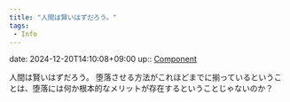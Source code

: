 ```yaml
---
title: "人間は賢いはずだろう。"
tags:
 - Info
---
```


date: 2024-12-20T14:10:08+09:00
up:: [Component](../Bar/Novel/Chaos/Component.md)

人間は賢いはずだろう。
堕落させる方法がこれほどまでに揃っているということは、堕落には何か根本的なメリットが存在するということじゃないのか？